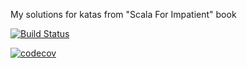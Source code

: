 My solutions for katas from "Scala For Impatient" book

[![Build Status](https://travis-ci.org/kelebra/impatient-scala-katas.svg?branch=master)](https://travis-ci.org/kelebra/impatient-scala-katas)

[![codecov](https://codecov.io/gh/kelebra/impatient-scala-katas/branch/master/graph/badge.svg)](https://codecov.io/gh/kelebra/impatient-scala-katas)
